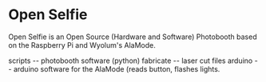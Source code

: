 Open Selfie
=========

Open Selfie is an Open Source (Hardware and Software) Photobooth based on the Raspberry Pi and Wyolum's AlaMode.

scripts -- photobooth software (python)
fabricate -- laser cut files
arduino -- arduino software for the AlaMode (reads button, flashes lights.
